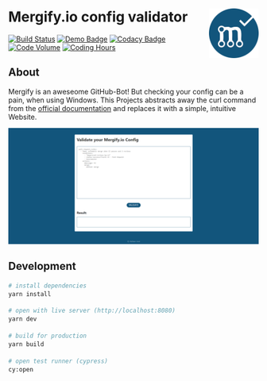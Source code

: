 # Mergify.io config validator <img height="100" src="./src/img/icon.png" align="right" />

[![Build Status](https://travis-ci.com/adrianjost/mergify-verify.svg?branch=master)](https://travis-ci.com/adrianjost/mergify-verify)
[![Demo Badge](https://img.shields.io/badge/Demo-Deployed-brightgreen.svg)](https://mergify.adrianjost.dev/)
[![Codacy Badge](https://api.codacy.com/project/badge/Grade/7da77c6fbbca436cafb20b7d0065160b)](https://app.codacy.com/app/adrianjost/mergify-verify?utm_source=github.com&utm_medium=referral&utm_content=adrianjost/mergify-verify&utm_campaign=Badge_Grade_Dashboard)
[![Code Volume](https://api.gitential.com/accounts/1294/projects/1711/badges/code-volume.svg)](https://gitential.com/accounts/1294/projects/1711/share?uuid=7ef433a1-51c4-4570-9ef9-7bc393e5d3e3&utm_source=shield&utm_medium=shield&utm_campaign=1711)
[![Coding Hours](https://api.gitential.com/accounts/1294/projects/1711/badges/coding-hours.svg)](https://gitential.com/accounts/1294/projects/1711/share?uuid=7ef433a1-51c4-4570-9ef9-7bc393e5d3e3&utm_source=shield&utm_medium=shield&utm_campaign=1711)

## About

Mergify is an aweseome GitHub-Bot! But checking your config can be a pain, when using Windows.
This Projects abstracts away the curl command from the [official documentation](https://doc.mergify.io/configuration.html#validation) and replaces it with a simple, intuitive Website.

[![image](./src/img/screenshot.png)](https://mergify.adrianjost.dev)

## Development

```bash
# install dependencies
yarn install

# open with live server (http://localhost:8080)
yarn dev

# build for production
yarn build

# open test runner (cypress)
cy:open
```
